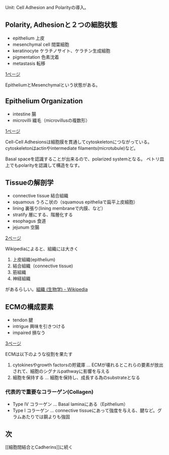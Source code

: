 Unit: Cell Adhesion and Polarityの導入。

## Polarity, Adhesionと２つの細胞状態

- epithelium 上皮
- mesenchymal cell 間葉細胞
- keratinocyte ケラチノサイト、ケラチン生成細胞
- pigmentation 色素沈着
- metastasis 転移

[1ページ](https://karino2.github.io/ImageGallery/CellBiology706x3.html#lg=1&slide=0)

EpitheliumとMesenchymalという状態がある。

## Epithelium Organization

- intestine 腸
- microvilli 繊毛（microvillusの複数形）

[1ページ](https://karino2.github.io/ImageGallery/CellBiology706x3.html#lg=1&slide=0)

Cell-Cell Adhesionsは細胞膜を貫通してcytoskeletonにつながっている。cytoskeletonはactinやintermediate filaments(microtubule)など。

Basal spaceを認識することが出来るので、polarized systemとなる。
ペトリ皿上でもpolarityを認識して構造をなす。

## Tissueの解剖学

- connective tissue 結合組織
- squamous うろこ状の（squamous epitheliaで扁平上皮細胞）
- lining 裏張り(lining membraneで内膜、など）
- stratify 層にする、階層化する
- esophagus 食道
- jejunum 空腸

[2ページ](https://karino2.github.io/ImageGallery/CellBiology706x3.html#lg=1&slide=1)

Wikipediaによると、組織には大きく

1. 上皮組織(epithelium)
2. 結合組織（connective tissue)
3. 筋組織
4. 神経組織

があるらしい。[組織 (生物学) - Wikipedia](https://ja.wikipedia.org/wiki/%E7%B5%84%E7%B9%94_%28%E7%94%9F%E7%89%A9%E5%AD%A6%29)

## ECMの構成要素

- tendon 腱
- intrigue 興味を引きつける
- impaired 損なう

[3ページ](https://karino2.github.io/ImageGallery/CellBiology706x3.html#lg=1&slide=2)

ECMは以下のような役割を果たす

1. cytokinesやgrowth factorsの貯蔵庫 ... ECMが壊れるとこれらの要素が放出されて、細胞のシグナルpathwayに影響を与える
2. 細胞を保持する ... 細胞を保持し、成長する為のsubstrateとなる

### 代表的で重要なコラーゲン(Collagen)

- Type IV コラーゲン ... Basal laminaにある（Epithelium）
- Type I コラーゲン ... connective tissueにあって強度を与える、腱など。グラムあたりでは鋼よりも強固


## 次

[[細胞間結合とCadherins]]に続く